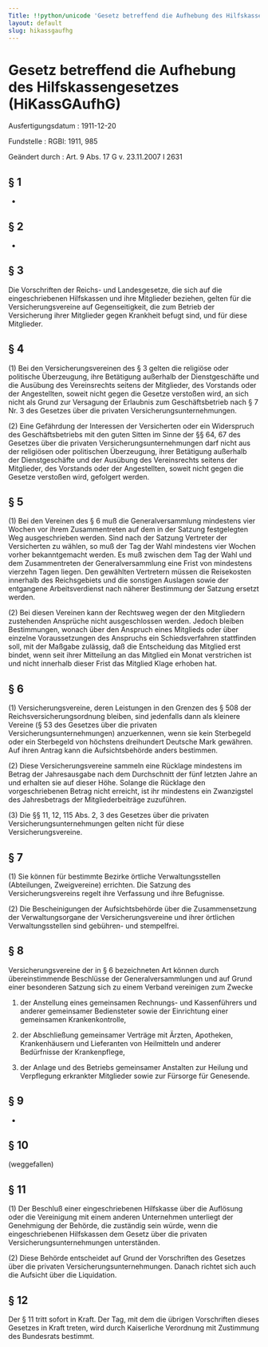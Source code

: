 ```yaml
---
Title: !!python/unicode 'Gesetz betreffend die Aufhebung des Hilfskassengesetzes'
layout: default
slug: hikassgaufhg
---
```


# Gesetz betreffend die Aufhebung des Hilfskassengesetzes (HiKassGAufhG)

Ausfertigungsdatum
:   1911-12-20

Fundstelle
:   RGBl: 1911, 985

Geändert durch
:   Art. 9 Abs. 17 G v. 23.11.2007 I 2631


## § 1

-


## § 2

-


## § 3

Die Vorschriften der
Reichs-              und Landesgesetze, die sich auf die
eingeschriebenen Hilfskassen und ihre Mitglieder beziehen, gelten für
die Versicherungsvereine auf Gegenseitigkeit, die zum Betrieb der
Versicherung ihrer Mitglieder gegen Krankheit befugt sind, und für
diese Mitglieder.


## § 4

(1) Bei den Versicherungsvereinen des § 3 gelten die religiöse oder
politische Überzeugung, ihre Betätigung außerhalb der Dienstgeschäfte
und die Ausübung des Vereinsrechts seitens der Mitglieder, des
Vorstands oder der Angestellten, soweit nicht gegen die Gesetze
verstoßen wird, an sich nicht als Grund zur Versagung der Erlaubnis
zum Geschäftsbetrieb nach
§ 7 Nr. 3 des Gesetzes über die privaten Versicherungsunternehmungen.

(2) Eine Gefährdung der Interessen der Versicherten oder ein
Widerspruch des Geschäftsbetriebs mit den guten Sitten im Sinne der
§§ 64, 67 des Gesetzes über die privaten Versicherungsunternehmungen
darf nicht aus der religiösen oder politischen Überzeugung, ihrer
Betätigung außerhalb der Dienstgeschäfte und der Ausübung des
Vereinsrechts seitens der Mitglieder, des Vorstands oder der
Angestellten, soweit nicht gegen die Gesetze verstoßen wird, gefolgert
werden.


## § 5

(1) Bei den Vereinen des § 6 muß die Generalversammlung mindestens
vier Wochen vor ihrem Zusammentreten auf dem in der Satzung
festgelegten Weg ausgeschrieben werden. Sind nach der Satzung
Vertreter der Versicherten zu wählen, so muß der Tag der Wahl
mindestens vier Wochen vorher bekanntgemacht werden. Es muß zwischen
dem Tag der Wahl und dem Zusammentreten der Generalversammlung eine
Frist von mindestens vierzehn Tagen liegen. Den gewählten Vertretern
müssen die Reisekosten innerhalb des Reichsgebiets und die sonstigen
Auslagen sowie der entgangene Arbeitsverdienst nach näherer Bestimmung
der Satzung ersetzt werden.

(2) Bei diesen Vereinen kann der Rechtsweg wegen der den Mitgliedern
zustehenden Ansprüche nicht ausgeschlossen werden. Jedoch bleiben
Bestimmungen, wonach über den Anspruch eines Mitglieds oder über
einzelne Voraussetzungen des Anspruchs ein Schiedsverfahren
stattfinden soll, mit der Maßgabe zulässig, daß die Entscheidung das
Mitglied erst bindet, wenn seit ihrer Mitteilung an das Mitglied ein
Monat verstrichen ist und nicht innerhalb dieser Frist das Mitglied
Klage erhoben hat.


## § 6

(1) Versicherungsvereine, deren Leistungen in den Grenzen des § 508
der Reichsversicherungsordnung bleiben, sind jedenfalls dann als
kleinere Vereine (§ 53
des Gesetzes über die privaten Versicherungsunternehmungen)
anzuerkennen, wenn sie kein Sterbegeld oder ein Sterbegeld von
höchstens dreihundert Deutsche Mark gewähren. Auf ihren Antrag kann
die Aufsichtsbehörde anders bestimmen.

(2) Diese Versicherungsvereine sammeln eine Rücklage mindestens im
Betrag der Jahresausgabe nach dem Durchschnitt der fünf letzten Jahre
an und erhalten sie auf dieser Höhe. Solange die Rücklage den
vorgeschriebenen Betrag nicht erreicht, ist ihr mindestens ein
Zwanzigstel des Jahresbetrags der Mitgliederbeiträge zuzuführen.

(3) Die §§ 11, 12,
115 Abs. 2, 3 des Gesetzes über die privaten
Versicherungsunternehmungen              gelten nicht für diese
Versicherungsvereine.


## § 7

(1) Sie können für bestimmte Bezirke örtliche Verwaltungsstellen
(Abteilungen, Zweigvereine) errichten. Die Satzung des
Versicherungsvereins regelt ihre Verfassung und ihre Befugnisse.

(2) Die Bescheinigungen der Aufsichtsbehörde über die Zusammensetzung
der Verwaltungsorgane der Versicherungsvereine und ihrer örtlichen
Verwaltungsstellen sind gebühren-
und stempelfrei.


## § 8

Versicherungsvereine der in § 6 bezeichneten Art können durch
übereinstimmende Beschlüsse der Generalversammlungen und auf Grund
einer besonderen Satzung sich zu einem Verband vereinigen zum Zwecke

1.  der Anstellung eines gemeinsamen Rechnungs- und Kassenführers und
    anderer gemeinsamer Bediensteter sowie der Einrichtung einer
    gemeinsamen Krankenkontrolle,


2.  der Abschließung gemeinsamer Verträge mit Ärzten, Apotheken,
    Krankenhäusern und Lieferanten von Heilmitteln und anderer Bedürfnisse
    der Krankenpflege,


3.  der Anlage und des Betriebs gemeinsamer Anstalten zur Heilung und
    Verpflegung erkrankter Mitglieder sowie zur Fürsorge für Genesende.





## § 9

-


## § 10

(weggefallen)


## § 11

(1) Der Beschluß einer eingeschriebenen Hilfskasse über die Auflösung
oder die Vereinigung mit einem anderen Unternehmen unterliegt der
Genehmigung der Behörde, die zuständig sein würde, wenn die
eingeschriebenen Hilfskassen dem Gesetz über die privaten
Versicherungsunternehmungen unterständen.

(2) Diese Behörde entscheidet auf Grund der Vorschriften des Gesetzes
über die privaten Versicherungsunternehmungen. Danach richtet sich
auch die Aufsicht über die Liquidation.


## § 12

Der § 11 tritt sofort in Kraft. Der Tag, mit dem die übrigen
Vorschriften dieses Gesetzes in Kraft treten, wird durch Kaiserliche
Verordnung mit Zustimmung des Bundesrats bestimmt.


